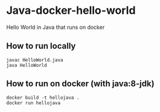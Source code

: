 # Java-docker-hello-world
Hello World in Java that runs on docker

## How to run locally
```
javac HelloWorld.java
java HelloWorld
```

## How to run on docker (with java:8-jdk)
```
docker build -t hellojava .
docker run hellojava
```
